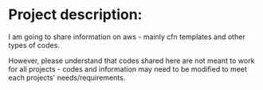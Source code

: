 # Project description:
I am going to share information on aws - mainly cfn templates and other types of codes. 

However, please understand that codes shared here are not meant to work for all projects - codes and information may need to be modified to meet each projects' needs/requirements.


